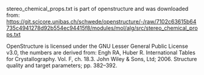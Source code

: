 stereo_chemical_props.txt is part of openstructure and was downloaded from:
https://git.scicore.unibas.ch/schwede/openstructure/-/raw/7102c63615b64735c4941278d92b554ec94415f8/modules/mol/alg/src/stereo_chemical_props.txt

OpenStructure is licensed under the GNU Lesser General Public License v3.0, the numbers are derived from:
Engh RA, Huber R. International Tables for Crystallography. Vol. F, ch. 18.3. John Wiley & Sons, Ltd; 2006. Structure quality and target parameters; pp. 382–392.
